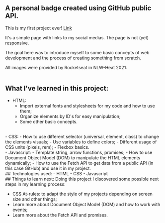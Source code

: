 
## A personal badge created using GitHub public API.

This is my first project ever! [Link](https://abraao-s.github.io/badge-nlw-heat-2021/)

It's a simple page with links to my social medias. The page is not (yet) responsive.

The goal here was to introduce myself to some basic concepts of web development and the process of creating something from scratch. 

All images were provided by Rocketseat in NLW-Heat 2021.   
<br>   
## What I've learned in this project:
- HTML: 
	- Import external fonts and stylesheets for my code and how to use them;
	- Organize elements by ID's for easy manipulation;
	- Some other basic concepts. 
<br>
- CSS:
	- How to use different selector (universal, element, class) to change the elements visuals;
	- Use variables to define colors;
	- Different usage of CSS units (pixels, rem);
	- Flexbox basics.
<br>
- Javascript:
	- Template string, arrow functions, promises;
	- How to use Document Object Model (DOM) to manipulate the HTML elements dynamically;
	- How to use the Fetch API to get data from a public API (in this case GitHub) and use it in my project.    
<br>   
## Technologies used:
- HTML
- CSS
- Javascript
<br>  
## Things to learn next:
Doing this project I discovered some possible next steps in my learning process:

- CSS At-rules: to adapt the style of my projects depending on screen size and other things;
- Learn more about Document Object Model (DOM) and how to work with events;
- Learn more about the Fetch API and promises.

